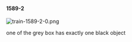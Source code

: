 #### 1589-2
![train-1589-2-0.png](https://github.com/lil-lab/nlvr/raw/master/nlvr/train/images/52/train-1589-2-0.png "train-1589-2-0.png")

one of the grey box has exactly one black object